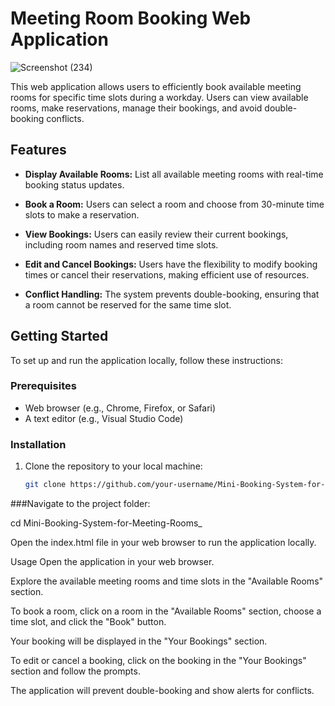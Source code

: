 # Meeting Room Booking Web Application

![Screenshot (234)](https://github.com/veerendra192/Mini-Booking-System-for-Meeting-Rooms_/assets/86603708/25ba8d0f-6176-42f8-abb1-516783c8e347)

This web application allows users to efficiently book available meeting rooms for specific time slots during a workday. Users can view available rooms, make reservations, manage their bookings, and avoid double-booking conflicts.

## Features

- **Display Available Rooms:** List all available meeting rooms with real-time booking status updates.

- **Book a Room:** Users can select a room and choose from 30-minute time slots to make a reservation.

- **View Bookings:** Users can easily review their current bookings, including room names and reserved time slots.

- **Edit and Cancel Bookings:** Users have the flexibility to modify booking times or cancel their reservations, making efficient use of resources.

- **Conflict Handling:** The system prevents double-booking, ensuring that a room cannot be reserved for the same time slot.


## Getting Started

To set up and run the application locally, follow these instructions:

### Prerequisites

- Web browser (e.g., Chrome, Firefox, or Safari)
- A text editor (e.g., Visual Studio Code)

### Installation

1. Clone the repository to your local machine:

   ```bash
   git clone https://github.com/your-username/Mini-Booking-System-for-Meeting-Rooms_.git

###Navigate to the project folder:

cd Mini-Booking-System-for-Meeting-Rooms_

Open the index.html file in your web browser to run the application locally.

Usage
Open the application in your web browser.

Explore the available meeting rooms and time slots in the "Available Rooms" section.

To book a room, click on a room in the "Available Rooms" section, choose a time slot, and click the "Book" button.

Your booking will be displayed in the "Your Bookings" section.

To edit or cancel a booking, click on the booking in the "Your Bookings" section and follow the prompts.

The application will prevent double-booking and show alerts for conflicts.
   
